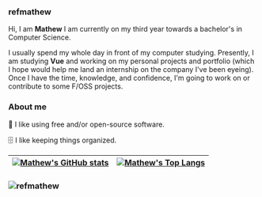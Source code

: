 ### refmathew

Hi, I am <strong>Mathew</strong>
I am currently on my third year towards a bachelor's in Computer Science.

I usually spend my whole day in front of my computer studying.
Presently, I am studying <strong>Vue</strong> and working on my personal projects and portfolio (which I hope would help me land an internship on the company I've been eyeing).
Once I have the time, knowledge, and confidence, I'm going to work on or contribute to some F/OSS projects.

### About me

 🐧 I like using free and/or open-source software.

🗄️ I like keeping things organized.

| [![Mathew's GitHub stats](https://github-readme-stats.vercel.app/api?username=refmathew&show_icons=true&hide=stars,prs&hide_border=true&include_all_commits=true&theme=vue)](https://github.com/anuraghazra/github-readme-stats) | [![Mathew's Top Langs](https://github-readme-stats.vercel.app/api/top-langs/?username=refmathew&layout=compact&hide_border=true&theme=vue)](https://github.com/anuraghazra/github-readme-stats) |
| ------------- | ------------- |
<h3 align="left"><img src="https://komarev.com/ghpvc/?username=refmathew&label=Profile%20views&color=0e75b6&style=flat" alt="refmathew"></h3>

[header]: ff7733
[body]: 5C6773
[icon]: 5fafd7
